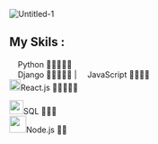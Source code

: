 
![Untitled-1](https://user-images.githubusercontent.com/93470832/211223663-9b539edd-9e83-4232-96a2-8ddf58d4f983.png)

## My Skils :

<img src="https://upload.wikimedia.org/wikipedia/commons/thumb/c/c3/Python-logo-notext.svg/1869px-Python-logo-notext.svg.png" style="width:15px;"/>Python 👾👾👾👾👾                 
<img src="https://youteam.io/blog/wp-content/uploads/2022/06/django-icon-0.png" style="width:15px;"/>Django 👾👾👾👾👾 | <img src="https://upload.wikimedia.org/wikipedia/commons/6/6a/JavaScript-logo.png" style="width:15px;"/>JavaScript 👾👾👾👾                   
<img src="https://upload.wikimedia.org/wikipedia/commons/thumb/a/a7/React-icon.svg/2300px-React-icon.svg.png" style="width:20px;"/>React.js 👾👾👾👾👾

<img src="https://icons-for-free.com/iconfiles/png/512/logo+my+query+server+sql+icon-1320184811372606623.png" style="width:25px;"/>SQL 👾👾👾                     
<img src="https://cdn.freebiesupply.com/logos/thumbs/2x/nodejs-1-logo.png" style="width:30px;"/>Node.js 👾👾

